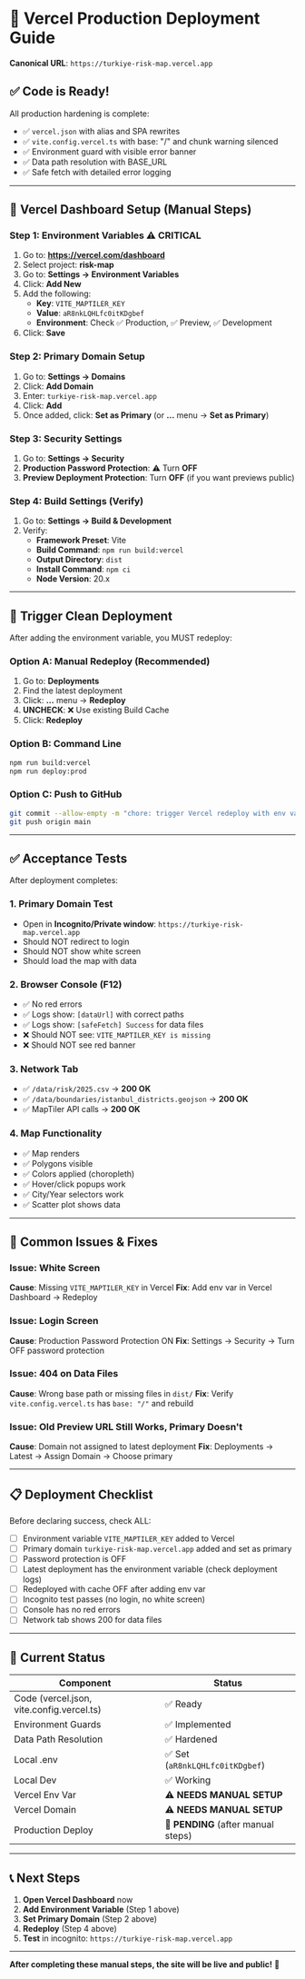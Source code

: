 # 🚀 Vercel Production Deployment Guide

**Canonical URL**: `https://turkiye-risk-map.vercel.app`

## ✅ Code is Ready!

All production hardening is complete:
- ✅ `vercel.json` with alias and SPA rewrites
- ✅ `vite.config.vercel.ts` with base: "/" and chunk warning silenced
- ✅ Environment guard with visible error banner
- ✅ Data path resolution with BASE_URL
- ✅ Safe fetch with detailed error logging

---

## 🔧 Vercel Dashboard Setup (Manual Steps)

### **Step 1: Environment Variables** ⚠️ CRITICAL

1. Go to: **https://vercel.com/dashboard**
2. Select project: **risk-map**
3. Go to: **Settings → Environment Variables**
4. Click: **Add New**
5. Add the following:
   - **Key**: `VITE_MAPTILER_KEY`
   - **Value**: `aR8nkLQHLfc0itKDgbef`
   - **Environment**: Check ✅ Production, ✅ Preview, ✅ Development
6. Click: **Save**

### **Step 2: Primary Domain Setup**

1. Go to: **Settings → Domains**
2. Click: **Add Domain**
3. Enter: `turkiye-risk-map.vercel.app`
4. Click: **Add**
5. Once added, click: **Set as Primary** (or **…** menu → **Set as Primary**)

### **Step 3: Security Settings**

1. Go to: **Settings → Security**
2. **Production Password Protection**: ⚠️ Turn **OFF**
3. **Preview Deployment Protection**: Turn **OFF** (if you want previews public)

### **Step 4: Build Settings (Verify)**

1. Go to: **Settings → Build & Development**
2. Verify:
   - **Framework Preset**: Vite
   - **Build Command**: `npm run build:vercel`
   - **Output Directory**: `dist`
   - **Install Command**: `npm ci`
   - **Node Version**: 20.x

---

## 🔄 Trigger Clean Deployment

After adding the environment variable, you MUST redeploy:

### **Option A: Manual Redeploy (Recommended)**

1. Go to: **Deployments**
2. Find the latest deployment
3. Click: **…** menu → **Redeploy**
4. **UNCHECK**: ❌ Use existing Build Cache
5. Click: **Redeploy**

### **Option B: Command Line**

```bash
npm run build:vercel
npm run deploy:prod
```

### **Option C: Push to GitHub**

```bash
git commit --allow-empty -m "chore: trigger Vercel redeploy with env vars"
git push origin main
```

---

## ✅ Acceptance Tests

After deployment completes:

### **1. Primary Domain Test**
- Open in **Incognito/Private window**: `https://turkiye-risk-map.vercel.app`
- Should NOT redirect to login
- Should NOT show white screen
- Should load the map with data

### **2. Browser Console (F12)**
- ✅ No red errors
- ✅ Logs show: `[dataUrl]` with correct paths
- ✅ Logs show: `[safeFetch] Success` for data files
- ❌ Should NOT see: `VITE_MAPTILER_KEY is missing`
- ❌ Should NOT see red banner

### **3. Network Tab**
- ✅ `/data/risk/2025.csv` → **200 OK**
- ✅ `/data/boundaries/istanbul_districts.geojson` → **200 OK**
- ✅ MapTiler API calls → **200 OK**

### **4. Map Functionality**
- ✅ Map renders
- ✅ Polygons visible
- ✅ Colors applied (choropleth)
- ✅ Hover/click popups work
- ✅ City/Year selectors work
- ✅ Scatter plot shows data

---

## 🐛 Common Issues & Fixes

### **Issue: White Screen**
**Cause**: Missing `VITE_MAPTILER_KEY` in Vercel
**Fix**: Add env var in Vercel Dashboard → Redeploy

### **Issue: Login Screen**
**Cause**: Production Password Protection ON
**Fix**: Settings → Security → Turn OFF password protection

### **Issue: 404 on Data Files**
**Cause**: Wrong base path or missing files in `dist/`
**Fix**: Verify `vite.config.vercel.ts` has `base: "/"` and rebuild

### **Issue: Old Preview URL Still Works, Primary Doesn't**
**Cause**: Domain not assigned to latest deployment
**Fix**: Deployments → Latest → Assign Domain → Choose primary

---

## 📋 Deployment Checklist

Before declaring success, check ALL:

- [ ] Environment variable `VITE_MAPTILER_KEY` added to Vercel
- [ ] Primary domain `turkiye-risk-map.vercel.app` added and set as primary
- [ ] Password protection is OFF
- [ ] Latest deployment has the environment variable (check deployment logs)
- [ ] Redeployed with cache OFF after adding env var
- [ ] Incognito test passes (no login, no white screen)
- [ ] Console has no red errors
- [ ] Network tab shows 200 for data files

---

## 🎯 Current Status

| Component | Status |
|-----------|--------|
| Code (vercel.json, vite.config.vercel.ts) | ✅ Ready |
| Environment Guards | ✅ Implemented |
| Data Path Resolution | ✅ Hardened |
| Local .env | ✅ Set (`aR8nkLQHLfc0itKDgbef`) |
| Local Dev | ✅ Working |
| Vercel Env Var | ⚠️ **NEEDS MANUAL SETUP** |
| Vercel Domain | ⚠️ **NEEDS MANUAL SETUP** |
| Production Deploy | 🔄 **PENDING** (after manual steps) |

---

## 📞 Next Steps

1. **Open Vercel Dashboard** now
2. **Add Environment Variable** (Step 1 above)
3. **Set Primary Domain** (Step 2 above)
4. **Redeploy** (Step 4 above)
5. **Test** in incognito: `https://turkiye-risk-map.vercel.app`

---

**After completing these manual steps, the site will be live and public!** 🎉

